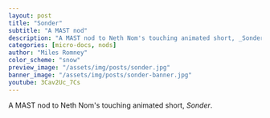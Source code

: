 ```yaml
---
layout: post
title: "Sonder"
subtitle: "A MAST nod"
description: "A MAST nod to Neth Nom's touching animated short, _Sonder_"
categories: [micro-docs, nods]
author: "Miles Romney"
color_scheme: "snow"
preview_image: "/assets/img/posts/sonder.jpg"
banner_image: "/assets/img/posts/sonder-banner.jpg"
youtube: 3Cav2Uc_7Cs
---
```


A MAST nod to Neth Nom's touching animated short, _Sonder_.
